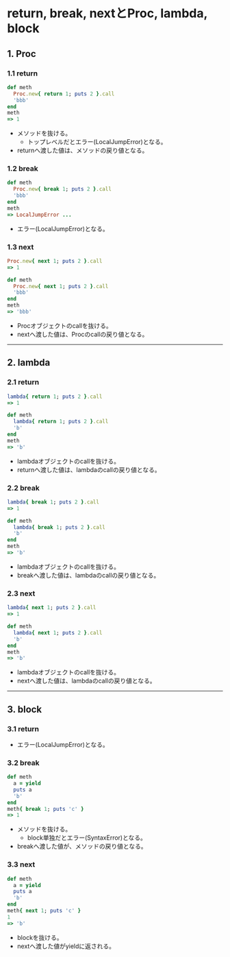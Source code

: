 # return, break, nextとProc, lambda, block

## 1. Proc
### 1.1 return
```ruby
def meth
  Proc.new{ return 1; puts 2 }.call
  'bbb'
end
meth
=> 1
```
  - メソッドを抜ける。
    - トップレベルだとエラー(LocalJumpError)となる。
  - returnへ渡した値は、メソッドの戻り値となる。

### 1.2 break
```ruby
def meth
  Proc.new{ break 1; puts 2 }.call
  'bbb'
end
meth
=> LocalJumpError ...
```
  - エラー(LocalJumpError)となる。

### 1.3 next
```ruby
Proc.new{ next 1; puts 2 }.call
=> 1

def meth
  Proc.new{ next 1; puts 2 }.call
  'bbb'
end
meth
=> 'bbb'
```
  - Procオブジェクトのcallを抜ける。
  - nextへ渡した値は、Procのcallの戻り値となる。

---

## 2. lambda
### 2.1 return
```ruby
lambda{ return 1; puts 2 }.call
=> 1

def meth
  lambda{ return 1; puts 2 }.call
  'b'
end
meth
=> 'b'
```
  - lambdaオブジェクトのcallを抜ける。
  - returnへ渡した値は、lambdaのcallの戻り値となる。

### 2.2 break
```ruby
lambda{ break 1; puts 2 }.call
=> 1

def meth
  lambda{ break 1; puts 2 }.call
  'b'
end
meth
=> 'b'
```
  - lambdaオブジェクトのcallを抜ける。
  - breakへ渡した値は、lambdaのcallの戻り値となる。

### 2.3 next
```ruby
lambda{ next 1; puts 2 }.call
=> 1

def meth
  lambda{ next 1; puts 2 }.call
  'b'
end
meth
=> 'b'
```
  - lambdaオブジェクトのcallを抜ける。
  - nextへ渡した値は、lambdaのcallの戻り値となる。

---

## 3. block
### 3.1 return
- エラー(LocalJumpError)となる。

### 3.2 break
```ruby
def meth
  a = yield
  puts a
  'b'
end
meth{ break 1; puts 'c' }
=> 1
```
  - メソッドを抜ける。
    - block単独だとエラー(SyntaxError)となる。
  - breakへ渡した値が、メソッドの戻り値となる。

### 3.3 next
```ruby
def meth
  a = yield
  puts a
  'b'
end
meth{ next 1; puts 'c' }
1
=> 'b'
```
  - blockを抜ける。
  - nextへ渡した値がyieldに返される。
